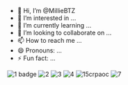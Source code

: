 - 👋 Hi, I’m @MillieBTZ
- 👀 I’m interested in ...
- 🌱 I’m currently learning ...
- 💞️ I’m looking to collaborate on ...
- 📫 How to reach me ...
- 😄 Pronouns: ...
- ⚡ Fun fact: ...

<!---
MillieBTZ/MillieBTZ is a ✨ special ✨ repository because its `README.md` (this file) appears on your GitHub profile.
You can click the Preview link to take a look at your changes.
--->
![1 badge](https://github.com/MillieBTZ/MillieBTZ/assets/156215913/157412cf-40b5-4c65-9b04-4867b934b1c4)
![2](https://github.com/MillieBTZ/MillieBTZ/assets/156215913/3d98c7fd-53f3-4cec-a41e-1e7fd5ddf43c)
![3](https://github.com/MillieBTZ/MillieBTZ/assets/156215913/f32097c2-2918-4a57-98e8-417a476d3ea9)
![4](https://github.com/MillieBTZ/MillieBTZ/assets/156215913/a7bdf278-2138-47b7-b9c2-abe13223bf4b)
![15crpaoc](https://github.com/MillieBTZ/MillieBTZ/assets/156215913/d52a7be6-437e-40e3-8723-1507ebc546fb)
![7](https://github.com/MillieBTZ/MillieBTZ/assets/156215913/e1495bda-53e0-4d56-83bf-62e2b058e4bd)
